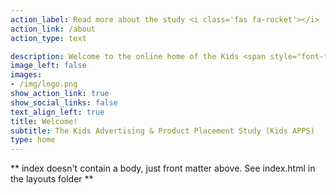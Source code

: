 ```yaml
---
action_label: Read more about the study <i class='fas fa-rocket'></i>
action_link: /about
action_type: text

description: Welcome to the online home of the Kids <span style="font-family:Metropolis-SB">A</span>dvertising & <span style="font-family:Metropolis-SB">P</span>roduct <span style="font-family:Metropolis-SB">P</span>lacement <span style="font-family:Metropolis-SB">S</span>tudy (Kids APPS), a project organized by researchers at the [Harvard T.H. Chan School of Public Health](https://www.hsph.harvard.edu/) to understand the role of advertising on digital media consumed by children. <br><br> Here, you'll find more information about the [study](/about/), our [research team](/team/), or ways to [contact us](/contact/). For study participants, instructions for downloading and sending digital device data can also be found [here.](resources)
image_left: false
images:
- /img/logo.png
show_action_link: true
show_social_links: false
text_align_left: true
title: Welcome!
subtitle: The Kids Advertising & Product Placement Study (Kids APPS)
type: home
---
```


** index doesn't contain a body, just front matter above.
See index.html in the layouts folder **
